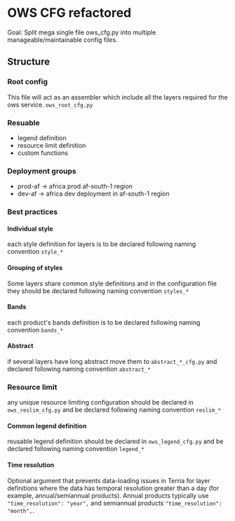 # OWS CFG refactored
Goal: Split mega single file ows_cfg.py into multiple manageable/maintainable config files.

## Structure
### Root config
This file will act as an assembler which include all the layers required for the ows service. `ows_root_cfg.py`

### Resuable
- legend definition
- resource limit definition
- custom functions

### Deployment groups
- prod-af -> africa prod af-south-1 region
- dev-af -> africa dev deployment in af-south-1 region

### Best practices
#### Individual style
each style definition for layers is to be declared following naming convention `style_*`

#### Grouping of styles
Some layers share common style definitions and in the configuration file they should be declared following naming convention `styles_*`

#### Bands
each product's bands definition is to be declared following naming convention `bands_*`

#### Abstract
if several layers have long abstract move them to `abstract_*_cfg.py` and declared following naming convention `abstract_*`

### Resource limit
any unique resource limiting configuration should be declared in `ows_reslim_cfg.py` and be declared following naming convention `reslim_*`

#### Common legend definition
reusable legend definition should be declared in `ows_legend_cfg.py` and be declared following naming convention `legend_*`

#### Time resolution
Optional argument that prevents data-loading issues in Terria for layer definitions where the data has temporal resolution greater than a day (for example, annual/semiannual products). Annual products typically use `"time_resolution": "year",` and semiannual products `"time_resolution": "month",`.